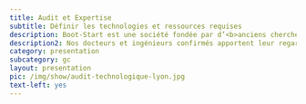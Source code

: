```yaml
---
title: Audit et Expertise
subtitle: Définir les technologies et ressources requises
description: Boot-Start est une société fondée par d’<b>anciens chercheurs</b> en informatique et sciences de la donnée. Notre expertise sur des sujets IT avancés est régulièrement mise au service d’organisations disposant de <b> problématiques complexes </b> notamment en analyse, traitement de données et apprentissage automatique. Nous pouvons intervenir directement auprès des départements SI.
description2: Nos docteurs et ingénieurs confirmés apportent leur regard critique sur les systèmes en place et apportent des <b> recommandations </b> sur les évolutions possibles avec les technologies les plus adaptées.
category: presentation
subcategory: gc
layout: presentation
pic: /img/show/audit-technologique-lyon.jpg
text-left: yes
---
```

